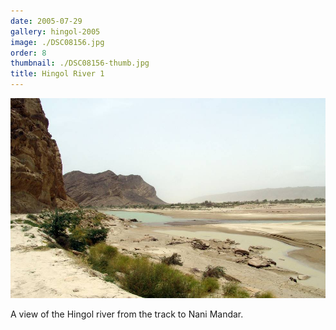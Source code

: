 ```yaml
---
date: 2005-07-29
gallery: hingol-2005
image: ./DSC08156.jpg
order: 8
thumbnail: ./DSC08156-thumb.jpg
title: Hingol River 1
---
```


![Hingol River 1](./DSC08156.jpg)

A view of the Hingol river from the track to Nani Mandar.